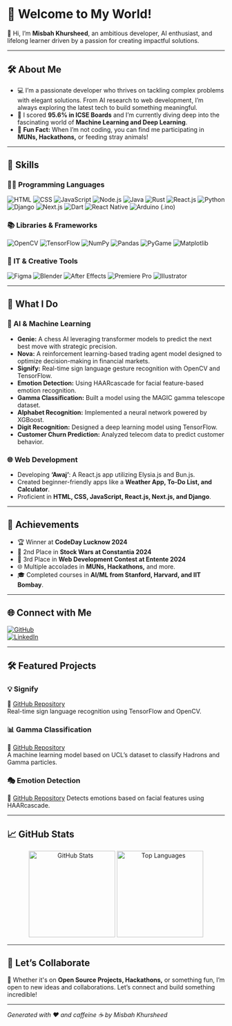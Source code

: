 # 👋 Welcome to My World!

🌟 Hi, I’m **Misbah Khursheed**, an ambitious developer, AI enthusiast, and lifelong learner driven by a passion for creating impactful solutions.

---

## 🛠️ About Me

- 💻 I’m a passionate developer who thrives on tackling complex problems with elegant solutions. From AI research to web development, I’m always exploring the latest tech to build something meaningful.  
- 📖 I scored **95.6% in ICSE Boards** and I’m currently diving deep into the fascinating world of **Machine Learning and Deep Learning**.  
- 🌟 **Fun Fact:** When I’m not coding, you can find me participating in **MUNs, Hackathons,** or feeding stray animals!

---

## 🎯 Skills

### 👨‍💻 Programming Languages

![HTML](https://img.shields.io/badge/-HTML5-E34F26?style=for-the-badge&logo=html5&logoColor=white)
![CSS](https://img.shields.io/badge/-CSS3-1572B6?style=for-the-badge&logo=css3&logoColor=white)
![JavaScript](https://img.shields.io/badge/-JavaScript-F7DF1E?style=for-the-badge&logo=javascript&logoColor=black)
![Node.js](https://img.shields.io/badge/-Node.js-339933?style=for-the-badge&logo=node.js&logoColor=white)
![Java](https://img.shields.io/badge/-Java-007396?style=for-the-badge&logo=java&logoColor=white)
![Rust](https://img.shields.io/badge/-Rust-000000?style=for-the-badge&logo=rust&logoColor=white)
![React.js](https://img.shields.io/badge/-React-61DAFB?style=for-the-badge&logo=react&logoColor=black)
![Python](https://img.shields.io/badge/-Python-3776AB?style=for-the-badge&logo=python&logoColor=white)
![Django](https://img.shields.io/badge/-Django-092E20?style=for-the-badge&logo=django&logoColor=white)
![Next.js](https://img.shields.io/badge/-Next.js-000000?style=for-the-badge&logo=next.js&logoColor=white)
![Dart](https://img.shields.io/badge/-Dart-0175C2?style=for-the-badge&logo=dart&logoColor=white)
![React Native](https://img.shields.io/badge/-React_Native-61DAFB?style=for-the-badge&logo=react&logoColor=black)
![Arduino (.ino)](https://img.shields.io/badge/-Arduino-00979D?style=for-the-badge&logo=arduino&logoColor=white)

### 📚 Libraries & Frameworks

![OpenCV](https://img.shields.io/badge/-OpenCV-5C3EE8?style=for-the-badge&logo=opencv&logoColor=white)
![TensorFlow](https://img.shields.io/badge/-TensorFlow-FF6F00?style=for-the-badge&logo=tensorflow&logoColor=white)
![NumPy](https://img.shields.io/badge/-NumPy-013243?style=for-the-badge&logo=numpy&logoColor=white)
![Pandas](https://img.shields.io/badge/-Pandas-150458?style=for-the-badge&logo=pandas&logoColor=white)
![PyGame](https://img.shields.io/badge/-PyGame-000000?style=for-the-badge&logo=python&logoColor=white)
![Matplotlib](https://img.shields.io/badge/-Matplotlib-11557C?style=for-the-badge&logo=python&logoColor=white)

### 🎨 IT & Creative Tools

![Figma](https://img.shields.io/badge/-Figma-F24E1E?style=for-the-badge&logo=figma&logoColor=white)
![Blender](https://img.shields.io/badge/-Blender-F5792A?style=for-the-badge&logo=blender&logoColor=white)
![After Effects](https://img.shields.io/badge/-After_Effects-9999FF?style=for-the-badge&logo=adobeaftereffects&logoColor=white)
![Premiere Pro](https://img.shields.io/badge/-Premiere_Pro-9999FF?style=for-the-badge&logo=adobepremierepro&logoColor=white)
![Illustrator](https://img.shields.io/badge/-Illustrator-FF9A00?style=for-the-badge&logo=adobeillustrator&logoColor=white)

---

## 🚀 What I Do

### 🔬 AI & Machine Learning

- **Genie:** A chess AI leveraging transformer models to predict the next best move with strategic precision.
- **Nova:** A reinforcement learning-based trading agent model designed to optimize decision-making in financial markets.
- **Signify:** Real-time sign language gesture recognition with OpenCV and TensorFlow.  
- **Emotion Detection:** Using HAARcascade for facial feature-based emotion recognition.  
- **Gamma Classification:** Built a model using the MAGIC gamma telescope dataset.  
- **Alphabet Recognition:** Implemented a neural network powered by XGBoost.  
- **Digit Recognition:** Designed a deep learning model using TensorFlow.  
- **Customer Churn Prediction:** Analyzed telecom data to predict customer behavior.

### 🌐 Web Development

- Developing **‘Awaj’**: A React.js app utilizing Elysia.js and Bun.js.  
- Created beginner-friendly apps like a **Weather App, To-Do List, and Calculator**.  
- Proficient in **HTML, CSS, JavaScript, React.js, Next.js, and Django**.

---

## 🌟 Achievements

- 🏆 Winner at **CodeDay Lucknow 2024**  
- 🥈 2nd Place in **Stock Wars at Constantia 2024**  
- 🥉 3rd Place in **Web Development Contest at Entente 2024**  
- 🌐 Multiple accolades in **MUNs, Hackathons,** and more.  
- 🎓 Completed courses in **AI/ML from Stanford, Harvard, and IIT Bombay**.

---

## 🌐 Connect with Me

[![GitHub](https://img.shields.io/badge/-GitHub-181717?style=for-the-badge&logo=github&logoColor=white)](https://github.com/IMisbahk)  
[![LinkedIn](https://img.shields.io/badge/-LinkedIn-0077B5?style=for-the-badge&logo=linkedin&logoColor=white)](https://www.linkedin.com/in/misbahkhursheed/)  


---

## 🛠️ Featured Projects

### 💡 Signify  
🔗 [GitHub Repository](https://github.com/IMisbahk/Signify)  
Real-time sign language recognition using TensorFlow and OpenCV.

### 📊 Gamma Classification  
🔗 [GitHub Repository](https://github.com/IMisbahk/)  
A machine learning model based on UCL’s dataset to classify Hadrons and Gamma particles.

### 🎭 Emotion Detection  
🔗 [GitHub Repository](https://github.com/IMisbahk/Facial-Recognition)
Detects emotions based on facial features using HAARcascade.

---

## 📈 GitHub Stats

<p align="center"> 
  <img src="https://github-readme-stats.vercel.app/api?username=IMisbahk&show_icons=true&theme=radical" alt="GitHub Stats" height="200"/> 
  <img src="https://github-readme-stats.vercel.app/api/top-langs/?username=IMisbahk&layout=compact&theme=radical" alt="Top Languages" height="200"/> 
</p>

---

## 🌟 Let’s Collaborate

🎯 Whether it's on **Open Source Projects, Hackathons,** or something fun, I’m open to new ideas and collaborations. Let’s connect and build something incredible!

---

*Generated with ❤️ and caffeine ☕ by Misbah Khursheed*
